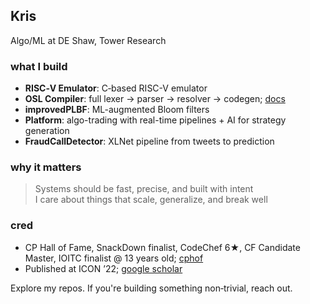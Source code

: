 ## Kris

Algo/ML at DE Shaw, Tower Research

### what I build
- **RISC‑V Emulator**: C‑based RISC-V emulator
- **OSL Compiler**: full lexer → parser → resolver → codegen; [docs](https://guntas-13.github.io/osl.docs/)
- **improvedPLBF**: ML-augmented Bloom filters
- **Platform**: algo-trading with real-time pipelines + AI for strategy generation
- **FraudCallDetector**: XLNet pipeline from tweets to prediction

### why it matters
> Systems should be fast, precise, and built with intent <br>
> I care about things that scale, generalize, and break well

### cred  
- CP Hall of Fame, SnackDown finalist, CodeChef 6★, CF Candidate Master, IOITC finalist @ 13 years old; [cphof](https://cphof.org/profile/codechef:kristopher)
- Published at ICON ’22; [google scholar](https://scholar.google.com/citations?user=x5OQdpYAAAAJ&hl=en&oi=sra)

Explore my repos. If you're building something non‑trivial, reach out.
